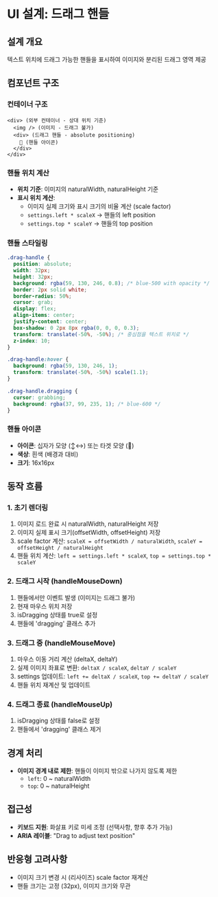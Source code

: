 # UI 설계: 드래그 핸들

## 설계 개요
텍스트 위치에 드래그 가능한 핸들을 표시하여 이미지와 분리된 드래그 영역 제공

## 컴포넌트 구조

### 컨테이너 구조
```
<div> (외부 컨테이너 - 상대 위치 기준)
  <img /> (이미지 - 드래그 불가)
  <div> (드래그 핸들 - absolute positioning)
    🎯 (핸들 아이콘)
  </div>
</div>
```

### 핸들 위치 계산
- **위치 기준**: 이미지의 naturalWidth, naturalHeight 기준
- **표시 위치 계산**:
  - 이미지 실제 크기와 표시 크기의 비율 계산 (scale factor)
  - `settings.left * scaleX` → 핸들의 left position
  - `settings.top * scaleY` → 핸들의 top position

### 핸들 스타일링
```css
.drag-handle {
  position: absolute;
  width: 32px;
  height: 32px;
  background: rgba(59, 130, 246, 0.8); /* blue-500 with opacity */
  border: 2px solid white;
  border-radius: 50%;
  cursor: grab;
  display: flex;
  align-items: center;
  justify-content: center;
  box-shadow: 0 2px 8px rgba(0, 0, 0, 0.3);
  transform: translate(-50%, -50%); /* 중심점을 텍스트 위치로 */
  z-index: 10;
}

.drag-handle:hover {
  background: rgba(59, 130, 246, 1);
  transform: translate(-50%, -50%) scale(1.1);
}

.drag-handle.dragging {
  cursor: grabbing;
  background: rgba(37, 99, 235, 1); /* blue-600 */
}
```

### 핸들 아이콘
- **아이콘**: 십자가 모양 (↕↔) 또는 타겟 모양 (🎯)
- **색상**: 흰색 (배경과 대비)
- **크기**: 16x16px

## 동작 흐름

### 1. 초기 렌더링
1. 이미지 로드 완료 시 naturalWidth, naturalHeight 저장
2. 이미지 실제 표시 크기(offsetWidth, offsetHeight) 저장
3. scale factor 계산: `scaleX = offsetWidth / naturalWidth`, `scaleY = offsetHeight / naturalHeight`
4. 핸들 위치 계산: `left = settings.left * scaleX`, `top = settings.top * scaleY`

### 2. 드래그 시작 (handleMouseDown)
1. 핸들에서만 이벤트 발생 (이미지는 드래그 불가)
2. 현재 마우스 위치 저장
3. isDragging 상태를 true로 설정
4. 핸들에 'dragging' 클래스 추가

### 3. 드래그 중 (handleMouseMove)
1. 마우스 이동 거리 계산 (deltaX, deltaY)
2. 실제 이미지 좌표로 변환: `deltaX / scaleX`, `deltaY / scaleY`
3. settings 업데이트: `left += deltaX / scaleX`, `top += deltaY / scaleY`
4. 핸들 위치 재계산 및 업데이트

### 4. 드래그 종료 (handleMouseUp)
1. isDragging 상태를 false로 설정
2. 핸들에서 'dragging' 클래스 제거

## 경계 처리
- **이미지 경계 내로 제한**: 핸들이 이미지 밖으로 나가지 않도록 제한
  - `left`: 0 ~ naturalWidth
  - `top`: 0 ~ naturalHeight

## 접근성
- **키보드 지원**: 화살표 키로 미세 조정 (선택사항, 향후 추가 가능)
- **ARIA 레이블**: "Drag to adjust text position"

## 반응형 고려사항
- 이미지 크기 변경 시 (리사이즈) scale factor 재계산
- 핸들 크기는 고정 (32px), 이미지 크기와 무관
